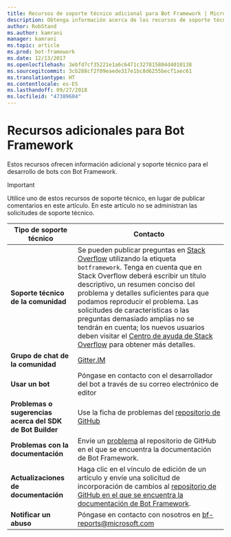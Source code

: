 ```yaml
---
title: Recursos de soporte técnico adicional para Bot Framework | Microsoft Docs
description: Obtenga información acerca de los recursos de soporte técnico adicional para Bot Framework.
author: RobStand
ms.author: kamrani
manager: kamrani
ms.topic: article
ms.prod: bot-framework
ms.date: 12/13/2017
ms.openlocfilehash: 3ebfd7cf35221e1a6c6471c327815804d4010138
ms.sourcegitcommit: 3cb288cf2f09eaede317e1bc8d6255becf1aec61
ms.translationtype: HT
ms.contentlocale: es-ES
ms.lasthandoff: 09/27/2018
ms.locfileid: "47389604"
---
```

# <a name="bot-framework-additional-resources"></a>Recursos adicionales para Bot Framework

Estos recursos ofrecen información adicional y soporte técnico para el desarrollo de bots con Bot Framework.

> [!IMPORTANT]
> Utilice uno de estos recursos de soporte técnico, en lugar de publicar comentarios en este artículo. En este artículo no se administran las solicitudes de soporte técnico.

|            <strong>Tipo de soporte técnico</strong>            |                                                                                                                                                                                                                                     <strong>Contacto</strong>                                                                                                                                                                                                                                      |
|-----------------------------------------------------|---------------------------------------------------------------------------------------------------------------------------------------------------------------------------------------------------------------------------------------------------------------------------------------------------------------------------------------------------------------------------------------------------------------------------------------------------------------------------------------------------|
|         <strong>Soporte técnico de la comunidad</strong>          | Se pueden publicar preguntas en [Stack Overflow](https://stackoverflow.com/questions/tagged/botframework) utilizando la etiqueta `botframework`. Tenga en cuenta que en Stack Overflow deberá escribir un título descriptivo, un resumen conciso del problema y detalles suficientes para que podamos reproducir el problema. Las solicitudes de características o las preguntas demasiado amplias no se tendrán en cuenta; los nuevos usuarios deben visitar el [ Centro de ayuda de Stack Overflow](https://stackoverflow.com/help/how-to-ask) para obtener más detalles. |
|        <strong>Grupo de chat de la comunidad</strong>        |                                                                                                                                                                                                                        [Gitter.IM](https://gitter.im/Microsoft/BotBuilder)                                                                                                                                                                                                                        |
|            <strong>Usar un bot</strong>             |                                                                                                                                                                                                                    Póngase en contacto con el desarrollador del bot a través de su correo electrónico de editor                                                                                                                                                                                                                     |
| <strong>Problemas o sugerencias acerca del SDK de Bot Builder</strong> |                                                                                                                                                                                           Use la ficha de problemas del <a href="https://github.com/Microsoft/BotBuilder-v3/" target="_blank">repositorio de GitHub</a>                                                                                                                                                                                            |
|        <strong>Problemas con la documentación</strong>        |                                                                                                                                                                     Envíe un <a href="https://github.com/MicrosoftDocs/bot-framework-docs/issues" target="_blank">problema</a> al repositorio de GitHub en el que se encuentra la documentación de Bot Framework.                                                                                                                                                                      |
|       <strong>Actualizaciones de documentación</strong>        |                                                                                                                                                   Haga clic en el vínculo de edición de un artículo y envíe una solicitud de incorporación de cambios al <a href="https://github.com/MicrosoftDocs/bot-framework-docs" target="_blank">repositorio de GitHub en el que se encuentra la documentación de Bot Framework</a>.                                                                                                                                                   |
|          <strong>Notificar un abuso</strong>           |                                                                                                                                                                                                            Póngase en contacto con nosotros en [bf-reports@microsoft.com](mailto://bf-reports@microsoft.com)                                                                                                                                                                                                            |

